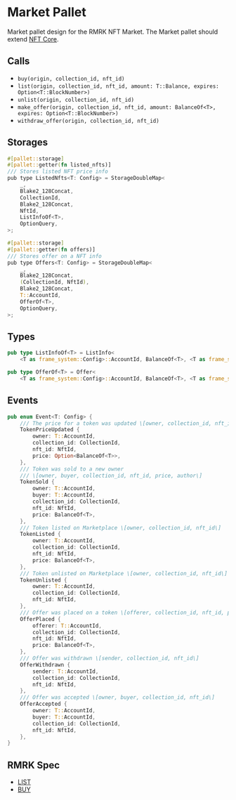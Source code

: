 # Market Pallet
Market pallet design for the RMRK NFT Market. The Market pallet should extend [NFT Core](https://hackmd.io/GNJXyhXnTJiXvg3X-r3l3Q).

## Calls
- `buy(origin, collection_id, nft_id)`
- `list(origin, collection_id, nft_id, amount: T::Balance, expires: Option<T::BlockNumber>)`
- `unlist(origin, collection_id, nft_id)`
- `make_offer(origin, collection_id, nft_id, amount: BalanceOf<T>, expires: Option<T::BlockNumber>)`
- `withdraw_offer(origin, collection_id, nft_id)`

## Storages
```rust
#[pallet::storage]
#[pallet::getter(fn listed_nfts)]
/// Stores listed NFT price info
pub type ListedNfts<T: Config> = StorageDoubleMap<
    _,
    Blake2_128Concat,
    CollectionId,
    Blake2_128Concat,
    NftId,
    ListInfoOf<T>,
    OptionQuery,
>;

#[pallet::storage]
#[pallet::getter(fn offers)]
/// Stores offer on a NFT info
pub type Offers<T: Config> = StorageDoubleMap<
    _,
    Blake2_128Concat,
    (CollectionId, NftId),
    Blake2_128Concat,
    T::AccountId,
    OfferOf<T>,
    OptionQuery,
>;
```

## Types
```rust
pub type ListInfoOf<T> = ListInfo<
    <T as frame_system::Config>::AccountId, BalanceOf<T>, <T as frame_system::Config>::BlockNumber>;

pub type OfferOf<T> = Offer<
    <T as frame_system::Config>::AccountId, BalanceOf<T>, <T as frame_system::Config>::BlockNumber>;
```

## Events

```rust
pub enum Event<T: Config> {
    /// The price for a token was updated \[owner, collection_id, nft_id, price\]
    TokenPriceUpdated {
        owner: T::AccountId,
        collection_id: CollectionId,
        nft_id: NftId,
        price: Option<BalanceOf<T>>,
    },
    /// Token was sold to a new owner
    /// \[owner, buyer, collection_id, nft_id, price, author\]
    TokenSold {
        owner: T::AccountId,
        buyer: T::AccountId,
        collection_id: CollectionId,
        nft_id: NftId,
        price: BalanceOf<T>,
    },
    /// Token listed on Marketplace \[owner, collection_id, nft_id\]
    TokenListed {
        owner: T::AccountId,
        collection_id: CollectionId,
        nft_id: NftId,
        price: BalanceOf<T>,
    },
    /// Token unlisted on Marketplace \[owner, collection_id, nft_id\]
    TokenUnlisted {
        owner: T::AccountId,
        collection_id: CollectionId,
        nft_id: NftId,
    },
    /// Offer was placed on a token \[offerer, collection_id, nft_id, price\]
    OfferPlaced {
        offerer: T::AccountId,
        collection_id: CollectionId,
        nft_id: NftId,
        price: BalanceOf<T>,
    },
    /// Offer was withdrawn \[sender, collection_id, nft_id\]
    OfferWithdrawn {
        sender: T::AccountId,
        collection_id: CollectionId,
        nft_id: NftId,
    },
    /// Offer was accepted \[owner, buyer, collection_id, nft_id\]
    OfferAccepted {
        owner: T::AccountId,
        buyer: T::AccountId,
        collection_id: CollectionId,
        nft_id: NftId,
    },
}
```

## RMRK Spec
- [LIST](https://github.com/rmrk-team/rmrk-spec/blob/master/standards/rmrk2.0.0/interactions/list.md)
- [BUY](https://github.com/rmrk-team/rmrk-spec/blob/master/standards/rmrk2.0.0/interactions/buy.md)